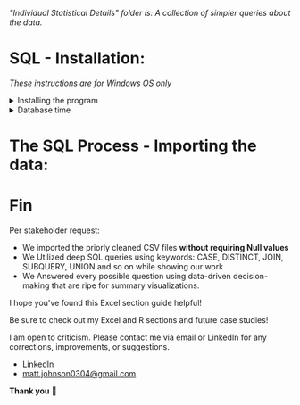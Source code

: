 <em> "Individual Statistical Details" folder is: A collection of simpler queries about the data.</em>

# SQL - Installation:
*These instructions are for Windows OS only*

<details>
<summary> Installing the program </summary>
<ol>
<li> Download and install SSMS 19.1 it will be your SQL program: https://learn.microsoft.com/en-us/sql/ssms/download-sql-server-management-studio-ssms?view=sql-server-ver16#download-ssms </li>
<li> You still need a server. Download and install the "Express" server for SQL: https://www.microsoft.com/en-us/sql-server/sql-server-downloads </li>
<li> Launch SQL Server Management Studio 19 </li>
<li> Make sure: </li>
<ul>
<li>Server type: Database Engine</li>
<li>Server name: should be set to your PC name \SQLEXPRESS; i.e. MattPC\SQLEXPRESS</li>
<li>Authentication: Windows Authentication</li>

 * To fix the common server error. Go to "Options" > "Connection Properties" check the "Trust server certificate" box then click "Connect" at the bottom.
</ul>
</ol>
 
  *Now you're up and running great job!*
  
</details>  

<details>
<summary> Database time </summary>
 
 *We are logged into SSMS already*
 
<ol>
 <li> To your left is the "Object Explorer, this is our nexus.</li>
 <li> Left-click on the "Databases" folder and create a "New Database" name it "SQL Case Study 1" click OK.</li>
 <li> Now left-click your new database > Tasks > Import Flat File </li>
 <li> A pop up window appears click Next. Browse your hard drive for the CSV files folder we made earlier.</li>
 <li> A preview appears, do a quick check all the column names are as intended. Then click Next.</li>
 <li> Here is where you can assign any columns to be Primary keys, which prevents duplicate data, enhances queries and benefits your ability to establish relationships. All that and it serves no purpose for this situation 😆. </li>
 <li> Here is also where you can "Allow nulls" essentially saying get this column in the database at any cost of integrity. A selection we want to use sparingly as good practice. </li>
 </ol>
 
 ## Troubleshooting time:
 <ol>
 <li> Ironically column "start_station_name" <em>may</em> have too many characters for proper processing. If you have that situation. We have two options:</li>
 <ol>
  <li>Edit the CSV files to fit the nvarchar length requirements, which would take ages do to with the size of CSV.</li>
<li> Change "start_station_name" Data Type to nvarchar(100) allowing us 100 characters.</li>
 </ol>
 <li>Column errors for "start_lat" and "end_lat": </li>

  
  
  - Need their Data Type changed from float to decimal(18, 10). 
  * A float in Computer Science is a data type composed of a number that is not an integer, because it includes a fraction represented in decimal format. However it is also subject to something called "Floating impercision" aka after a certain decimal place the computer does its best to relplicate the actual numbers but because a float is stored as 32 bits aka 4 bytes of memory. The data type runs out of memory and becuase of how binary works truncation happens
  I learned all of this in Harvard's CS50 course, here are my notes, the subject of Floating Point Imprecision, Integer Overflow,truncation can all be found at the bottom in week 1's Notes.md 😄
  https://github.com/MjxSjx/CS50x/blob/main/Week%201%20-%20C/Notes.md
I highly recommend the free course to anyone intrigued by Computer Science! 
  
  
 *We managed to load **LARGE** CSV files into SQL without allowing NULLS. Any employer would be proud of our efforts! :muscle:*
  
  
 <li></li>
 <li></li>
 <li></li><li></li>
 <li></li>
</ol>
</details>  


# The SQL Process - Importing the data:



# Fin
Per stakeholder request: 
* We imported the priorly cleaned CSV files **without requiring Null values**
* We Utilized deep SQL queries using keywords: CASE, DISTINCT, JOIN, SUBQUERY, UNION and so on while showing our work 
* We Answered every possible question using data-driven decision-making that are ripe for summary visualizations.

I hope you've found this Excel section guide helpful!

Be sure to check out my Excel and R sections and future case studies!

I am open to criticism. Please contact me via email or LinkedIn for any corrections, improvements, or suggestions.

- [LinkedIn](https://www.linkedin.com/in/matt-johnson0304)
- matt.johnson0304@gmail.com

**Thank you** :bow:
